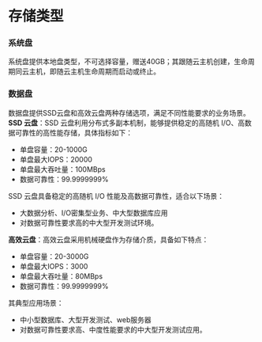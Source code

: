 # 存储类型

### 系统盘
系统盘提供本地盘类型，不可选择容量，赠送40GB；其跟随云主机创建，生命周期同云主机，即随云主机生命周期而启动或终止。

### 数据盘
数据盘提供SSD云盘和高效云盘两种存储选项，满足不同性能要求的业务场景。
**SSD 云盘**：SSD 云盘利用分布式多副本机制，能够提供稳定的高随机 I/O、高数据可靠性的高性能存储，具体指标如下：
* 单盘容量：20-1000G
* 单盘最大IOPS：20000
* 单盘最大吞吐量：100MBps
* 数据可靠性：99.9999999%

SSD 云盘具备稳定的高随机 I/O 性能及高数据可靠性，适合以下场景：
* 大数据分析、I/O密集型业务、中大型数据库应用
* 对数据可靠性要求高的中大型开发测试环境。

**高效云盘**：高效云盘采用机械硬盘作为存储介质，具备如下特点：
* 单盘容量：20-3000G
* 单盘最大IOPS：3000
* 单盘最大吞吐量：80MBps
* 数据可靠性：99.9999999%

其典型应用场景：
* 中小型数据库、大型开发测试、web服务器
* 对数据可靠性要求高、中度性能要求的中大型开发测试应用。